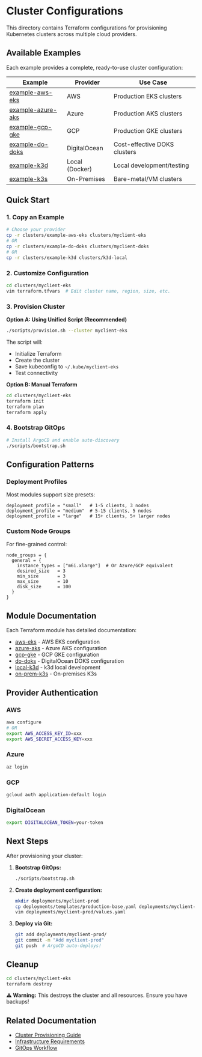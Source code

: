 # Cluster Configurations

This directory contains Terraform configurations for provisioning Kubernetes clusters across multiple cloud providers.

## Available Examples

Each example provides a complete, ready-to-use cluster configuration:

| Example | Provider | Use Case |
|---------|----------|----------|
| [example-aws-eks](./example-aws-eks/) | AWS | Production EKS clusters |
| [example-azure-aks](./example-azure-aks/) | Azure | Production AKS clusters |
| [example-gcp-gke](./example-gcp-gke/) | GCP | Production GKE clusters |
| [example-do-doks](./example-do-doks/) | DigitalOcean | Cost-effective DOKS clusters |
| [example-k3d](./example-k3d/) | Local (Docker) | Local development/testing |
| [example-k3s](./example-k3s/) | On-Premises | Bare-metal/VM clusters |

## Quick Start

### 1. Copy an Example

```bash
# Choose your provider
cp -r clusters/example-aws-eks clusters/myclient-eks
# OR
cp -r clusters/example-do-doks clusters/myclient-doks
# OR
cp -r clusters/example-k3d clusters/k3d-local
```

### 2. Customize Configuration

```bash
cd clusters/myclient-eks
vim terraform.tfvars  # Edit cluster name, region, size, etc.
```

### 3. Provision Cluster

**Option A: Using Unified Script (Recommended)**

```bash
./scripts/provision.sh --cluster myclient-eks
```

The script will:
- Initialize Terraform
- Create the cluster
- Save kubeconfig to `~/.kube/myclient-eks`
- Test connectivity

**Option B: Manual Terraform**

```bash
cd clusters/myclient-eks
terraform init
terraform plan
terraform apply
```

### 4. Bootstrap GitOps

```bash
# Install ArgoCD and enable auto-discovery
./scripts/bootstrap.sh
```

## Configuration Patterns

### Deployment Profiles

Most modules support size presets:

```hcl
deployment_profile = "small"   # 1-5 clients, 3 nodes
deployment_profile = "medium"  # 5-15 clients, 5 nodes
deployment_profile = "large"   # 15+ clients, 5+ larger nodes
```

### Custom Node Groups

For fine-grained control:

```hcl
node_groups = {
  general = {
    instance_types = ["m6i.xlarge"]  # Or Azure/GCP equivalent
    desired_size   = 3
    min_size       = 3
    max_size       = 10
    disk_size      = 100
  }
}
```

## Module Documentation

Each Terraform module has detailed documentation:

- [aws-eks](../terraform/modules/aws-eks/README.md) - AWS EKS configuration
- [azure-aks](../terraform/modules/azure-aks/README.md) - Azure AKS configuration
- [gcp-gke](../terraform/modules/gcp-gke/README.md) - GCP GKE configuration
- [do-doks](../terraform/modules/do-doks/README.md) - DigitalOcean DOKS configuration
- [local-k3d](../terraform/modules/local-k3d/README.md) - k3d local development
- [on-prem-k3s](../terraform/modules/on-prem-k3s/README.md) - On-premises K3s

## Provider Authentication

### AWS

```bash
aws configure
# OR
export AWS_ACCESS_KEY_ID=xxx
export AWS_SECRET_ACCESS_KEY=xxx
```

### Azure

```bash
az login
```

### GCP

```bash
gcloud auth application-default login
```

### DigitalOcean

```bash
export DIGITALOCEAN_TOKEN=your-token
```

## Next Steps

After provisioning your cluster:

1. **Bootstrap GitOps:**
   ```bash
   ./scripts/bootstrap.sh
   ```

2. **Create deployment configuration:**
   ```bash
   mkdir deployments/myclient-prod
   cp deployments/templates/production-base.yaml deployments/myclient-prod/values.yaml
   vim deployments/myclient-prod/values.yaml
   ```

3. **Deploy via Git:**
   ```bash
   git add deployments/myclient-prod/
   git commit -m "Add myclient-prod"
   git push  # ArgoCD auto-deploys!
   ```

## Cleanup

```bash
cd clusters/myclient-eks
terraform destroy
```

**⚠️ Warning:** This destroys the cluster and all resources. Ensure you have backups!

## Related Documentation

- [Cluster Provisioning Guide](../docs/getting-started/CLUSTER-PROVISIONING.md)
- [Infrastructure Requirements](../docs/getting-started/INFRASTRUCTURE-REQUIREMENTS.md)
- [GitOps Workflow](../docs/architecture/GITOPS-ARGOCD.md)
